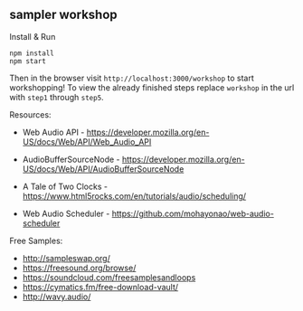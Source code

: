 ## sampler workshop

Install & Run

```
npm install
npm start
```

Then in the browser visit `http://localhost:3000/workshop` to start workshopping! To view the already finished steps replace `workshop` in the url with `step1` through `step5`.

Resources:

* Web Audio API - https://developer.mozilla.org/en-US/docs/Web/API/Web_Audio_API

* AudioBufferSourceNode - https://developer.mozilla.org/en-US/docs/Web/API/AudioBufferSourceNode

* A Tale of Two Clocks - https://www.html5rocks.com/en/tutorials/audio/scheduling/

* Web Audio Scheduler - https://github.com/mohayonao/web-audio-scheduler

Free Samples:

* http://sampleswap.org/
* https://freesound.org/browse/
* https://soundcloud.com/freesamplesandloops
* https://cymatics.fm/free-download-vault/
* http://wavy.audio/
